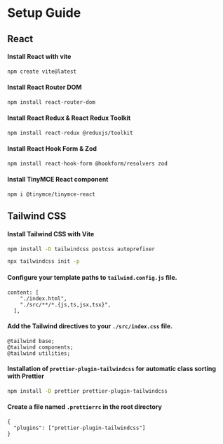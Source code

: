 # Setup Guide

## React

#### Install React with vite
```bash
npm create vite@latest
```

#### Install React Router DOM
```bash
npm install react-router-dom
```

#### Install React Redux & React Redux Toolkit
```bash
npm install react-redux @reduxjs/toolkit
```

#### Install React Hook Form & Zod
```bash
npm install react-hook-form @hookform/resolvers zod
```

#### Install TinyMCE React component
```bash
npm i @tinymce/tinymce-react
```

## Tailwind CSS

#### Install Tailwind CSS with Vite
```bash
npm install -D tailwindcss postcss autoprefixer
```
```bash
npx tailwindcss init -p
```

#### Configure your template paths to `tailwind.config.js` file.
```
content: [
    "./index.html",
    "./src/**/*.{js,ts,jsx,tsx}",
  ],
```

#### Add the Tailwind directives to your `./src/index.css` file.
```
@tailwind base;
@tailwind components;
@tailwind utilities;
```

#### Installation of `prettier-plugin-tailwindcss` for automatic class sorting with Prettier
```bash
npm install -D prettier prettier-plugin-tailwindcss
```

#### Create a file named `.prettierrc` in the root directory
```
{
  "plugins": ["prettier-plugin-tailwindcss"]
}
```
